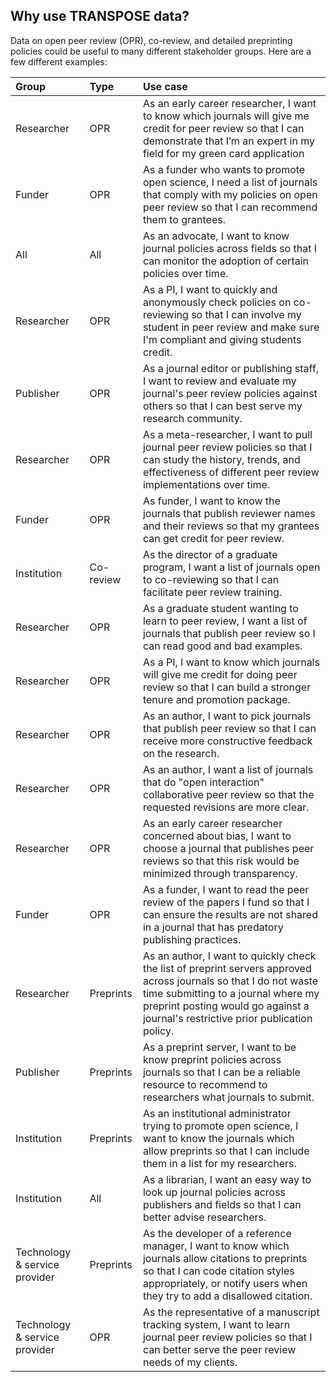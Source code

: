 ## Why use TRANSPOSE data?

Data on open peer review (OPR), co-review, and detailed preprinting policies could be useful to many different stakeholder groups. Here are a few different examples:

|Group|Type|Use case|
|:----|:---|:-------|
|Researcher|OPR|As an early career researcher, I want to know which journals will give me credit for peer review so that I can demonstrate that I’m an expert in my field for my green card application|
|Funder|OPR|As a funder who wants to promote open science, I need a list of journals that comply with my policies on open peer review so that I can recommend them to grantees.|
|All|All|As an advocate, I want to know journal policies across fields so that I can monitor the adoption of certain policies over time.|
|Researcher|OPR|As a PI, I want to quickly and anonymously check policies on co-reviewing so that I can involve my student in peer review and make sure I'm compliant and giving students credit.|
|Publisher|OPR|As a journal editor or publishing staff, I want to review and evaluate my journal's peer review policies against others so that I can best serve my research community.|
|Researcher|OPR|As a meta-researcher, I want to pull journal peer review policies so that I can study the history, trends, and effectiveness of different peer review implementations over time.|
|Funder|OPR|As funder, I want to know the journals that publish reviewer names and their reviews so that my grantees can get credit for peer review.|
|Institution|Co-review|As the director of a graduate program, I want a list of journals open to co-reviewing so that I can facilitate peer review training.|
|Researcher|OPR|As a graduate student wanting to learn to peer review, I want a list of journals that publish peer review so I can read good and bad examples.|
|Researcher|OPR|As a PI, I want to know which journals will give me credit for doing peer review so that I can build a stronger tenure and promotion package.|
|Researcher|OPR|As an author, I want to pick journals that publish peer review so that I can receive more constructive feedback on the research.|
|Researcher|OPR|As an author, I want a list of journals that do "open interaction" collaborative peer review so that the requested revisions are more clear.|
|Researcher|OPR|As an early career researcher concerned about bias, I want to choose a journal that publishes peer reviews so that this risk would be minimized through transparency.|
|Funder|OPR|As a funder, I want to read the peer review of the papers I fund so that I can ensure the results are not shared in a journal that has predatory publishing practices.|
|Researcher|Preprints|As an author, I want to quickly check the list of preprint servers approved across journals so that I do not waste time submitting to a journal where my preprint posting would go against a journal's restrictive prior publication policy.|
|Publisher|Preprints|As a preprint server, I want to be know preprint policies across journals so that I can be a reliable resource to recommend to researchers what journals to submit.|
|Institution|Preprints|As an institutional administrator trying to promote open science, I want to know the journals which allow preprints so that I can include them in a list for my researchers.|
|Institution|All|As a librarian, I want an easy way to look up journal policies across publishers and fields so that I can better advise researchers.|
|Technology & service provider|Preprints|As the developer of a reference manager, I want to know which journals allow citations to preprints so that I can code citation styles appropriately, or notify users when they try to add a disallowed citation.|
|Technology & service provider|OPR|As the representative of a manuscript tracking system, I want to learn journal peer review policies so that I can better serve the peer review needs of my clients.|
